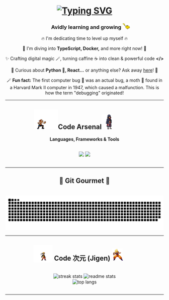 <h1 align="center">
<a href="https://git.io/typing-svg"><img src="https://readme-typing-svg.demolab.com?font=Dancing+Script&weight=500&size=40&pause=1000&color=CAF0F8&center=true&vCenter=true&width=465&lines=Hola+👋🏼;Shubhanshu+this+side" alt="Typing SVG" /></a>
</h1>

<div align="center">
<h3 style="position: relative; right: -20px;">Avidly learning and growing
<img src="resources/pikachu.gif"height="5%" width="5%"/></h3>
🔥 I'm dedicating time to level up myself 🔥

🌱 I'm diving into **TypeScript, Docker,** and more right now! 🌊

✨ Crafting digital magic 🪄, turning caffine ☕️ into clean & powerful code **</>**

💬 Curious about **Python 🐍, React...** or anything else? Ask away [here](https://github.com/kshuxx/kshuxx/issues)! 📨

🪄 **Fun fact:** The first computer bug 🐛 was an actual bug, a moth 🦋 found in a Harvard Mark II computer in 1947, which caused a malfunction. This is how the term "debugging" originated!

 </div>

 <hr/>
<h2 align="center" style="position: relative; left: -35px;">
    <img src="resources/ace.gif" height="15%" width="15%"/>Code Arsenal<img src="resources/itachi.gif" height="7%" width="7%"/>
</h2>

<div align="center">

**Languages, Frameworks & Tools**
</div>
<br/>
<div align="center">
    <img src="https://skillicons.dev/icons?i=cpp,python,html,css,js,ts,nodejs,react,tailwind" />
    <img src="https://skillicons.dev/icons?i=vscode,git,github,nextjs,vercel,mongodb,docker,anaconda,mysql" /><br>
</div>

<br/>
<hr/>

<div align="center">
  <h2>🍎 Git Gourmet 🐍</h2>
  <br>
  <img alt="snake eating my contributions" src="https://raw.githubusercontent.com/kshuxx/kshuxx/output/github-contribution-grid-snake-dark.svg" />
  
  <br/>
</div>

<hr/>
<h2 align="center" style="position: relative; left: -20px;"><img src="resources/naruto_rage.gif" height="12%" width="12%" style="margin-bottom: -7px;" />
Code 次元 (Jigen) <img src="resources/dbz_goku.gif" height="7%" width="7%"/></h2>
<br>
<div align=center>
  <img width=390 src="https://github-readme-streak-stats-shubhanshu-shuklas-projects.vercel.app/?user=kshuxx&count_private=true&theme=react&border_radius=10" alt="streak stats"/>
  <img width=390 src="https://github-readme-stats-shubhanshu-shuklas-projects.vercel.app/api?username=kshuxx&count_private=true&show_icons=true&theme=react&rank_icon=github&border_radius=10" alt="readme stats" />
  <br/>
  <img width=325 align="center" src="https://github-readme-stats-shubhanshu-shuklas-projects.vercel.app/api/top-langs/?username=kshuxx&hide=HTML&langs_count=8&layout=compact&theme=react&border_radius=10&size_weight=0.5&count_weight=0.5&exclude_repo=github-readme-stats" alt="top langs" />
</div>
<br/>
<hr/>